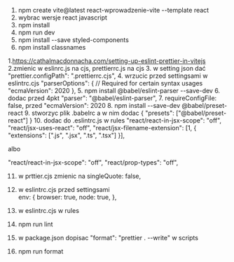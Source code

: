 1.  npm create vite@latest react-wprowadzenie-vite --template react
2.  wybrac wersje react javascript
3.  npm install
4.  npm run dev
5.  npm install --save styled-components
6.  npm install classnames

1.https://cathalmacdonnacha.com/setting-up-eslint-prettier-in-vitejs
2.zmienic w eslinrc.js na cjs, prettierrc.js na cjs
3. w setting json dać "prettier.configPath": ".prettierrc.cjs",
4. wrzucic przed settingsami w  eslintrc.cjs 
"parserOptions": {
  // Required for certain syntax usages
  "ecmaVersion": 2020
},
5. npm install @babel/eslint-parser --save-dev
6. dodac przed 4pkt "parser": "@babel/eslint-parser",
7. requireConfigFile: false, przed "ecmaVersion": 2020
8. npm install --save-dev @babel/preset-react
9. stworzyc plik .babelrc a w nim dodac
{
    "presets": ["@babel/preset-react"]
  }
10. dodac  do .eslintrc.js w rules
  "react/react-in-jsx-scope": "off",
  "react/jsx-uses-react": "off",
  "react/jsx-filename-extension": [1, { "extensions": [".js", ".jsx", ".ts", ".tsx"] }],

  albo 

  "react/react-in-jsx-scope": "off",
	  "react/prop-types": "off",

11. w prttier.cjs zmienic na singleQuote: false,
12. w eslintrc.cjs przed settingsami  
env: {
		browser: true,
		node: true,
	  },

13. w eslintrc.cjs w rules 
14. npm run lint
15. w package.json dopisac "format": "prettier . --write" w scripts 
16. npm run format 

